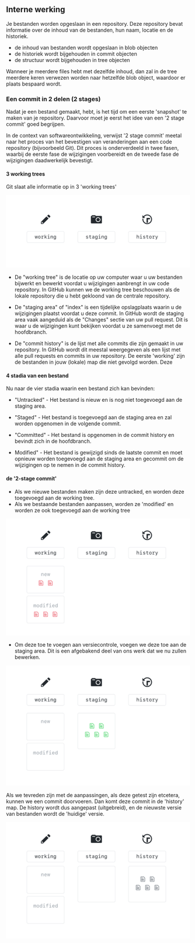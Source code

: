 ## Interne werking ##

Je bestanden worden opgeslaan in een repository. Deze repository bevat informatie over de inhoud van de bestanden, hun naam, locatie en de historiek.

* de inhoud van bestanden wordt opgeslaan in blob objecten
* de historiek wordt bijgehouden in commit objecten
* de structuur wordt bijgehouden in tree objecten

Wanneer je meerdere files hebt met dezelfde inhoud, dan zal in de tree meerdere keren verwezen worden naar hetzelfde blob object, waardoor er plaats bespaard wordt.

### Een commit in 2 delen (2 stages)

Nadat je een bestand gemaakt, hebt, is het tijd om een eerste 'snapshot' te maken van je repository.
Daarvoor moet je eerst het idee van een '2 stage commit' goed begrijpen.

In de context van softwareontwikkeling, verwijst '2 stage commit' meetal naar het proces van het bevestigen van veranderingen aan een code repository (bijvoorbeeld Git). Dit proces is onderverdeeld in twee fasen, waarbij de eerste fase de wijzigingen voorbereidt en de tweede fase de wijzigingen daadwerkelijk bevestigt.

#### 3 working trees

Git slaat alle informatie op in 3 'working trees'


![The Two Stage Commit - Part 1](./img/two-stage-commit-a.png)

* De "working tree" is de locatie op uw computer waar u uw bestanden bijwerkt en bewerkt voordat u wijzigingen aanbrengt in uw code repository. In GitHub kunnen we de working tree beschouwen als de lokale repository die u hebt gekloond van de centrale repository.

* De "staging area" of "index" is een tijdelijke opslagplaats waarin u de wijzigingen plaatst voordat u deze commit. In GitHub wordt de staging area vaak aangeduid als de "Changes" sectie van uw pull request. Dit is waar u de wijzigingen kunt bekijken voordat u ze samenvoegt met de hoofdbranch.

* De "commit history" is de lijst met alle commits die zijn gemaakt in uw repository. In GitHub wordt dit meestal weergegeven als een lijst met alle pull requests en commits in uw repository.
De eerste 'working' zijn de bestanden in jouw (lokale) map die niet gevolgd worden. Deze


#### 4 stadia van een bestand
Nu naar de vier stadia waarin een bestand zich kan bevinden:

* "Untracked" - Het bestand is nieuw en is nog niet toegevoegd aan de staging area.

* "Staged" - Het bestand is toegevoegd aan de staging area en zal worden opgenomen in de volgende commit.

* "Committed" - Het bestand is opgenomen in de commit history en bevindt zich in de hoofdbranch.

* Modified" - Het bestand is gewijzigd sinds de laatste commit en moet opnieuw worden toegevoegd aan de staging area en gecommit om de wijzigingen op te nemen in de commit history.
  

#### de '2-stage commit'
* Als we nieuwe bestanden maken zijn deze untracked, en worden deze toegevoegd aan de working tree.
* Als we bestaande bestanden aanpassen, worden ze 'modified' en worden ze ook toegevoegd aan de working tree

![The Two Stage Commit - Part 2](./img/two-stage-commit-b.png)

* Om deze toe te voegen aan versiecontrole, voegen we deze toe aan de staging area.
Dit is een afgebakend deel van ons werk dat we nu zullen bewerken.


![The Two Stage Commit - Part 3](./img/two-stage-commit-c.png)


Als we tevreden zijn met de aanpassingen, als deze getest zijn etcetera, kunnen we een commit doorvoeren. Dan komt deze commit in de 'history' map. 
De history wordt dus aangepast (uitgebreid), en de nieuwste versie van bestanden wordt de 'huidige' versie.

![The Two Stage Commit - Part 4](./img/two-stage-commit-d.png)